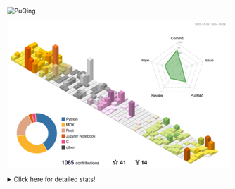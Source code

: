 ![PuQing](https://user-images.githubusercontent.com/27223114/171565019-9a56fae6-b08b-421f-99db-7e830da42371.png)

![](./profile-3d-contrib/profile-season-animate.svg)

<details>
<summary>Click here for detailed stats!</summary>

<!--START_SECTION:waka-->
![Lines of code](https://img.shields.io/badge/From%20Hello%20World%20I%27ve%20Written-1.5%20million%20lines%20of%20code-blue)

**🐱 My GitHub Data** 

> 📦 404.3 kB Used in GitHub's Storage 
 > 
> 🏆 603 Contributions in the Year 2024
 > 
> 🚫 Not Opted to Hire
 > 
> 📜 57 Public Repositories 
 > 
> 🔑 29 Private Repositories 
 > 
**I'm a Night 🦉** 

```text
🌞 Morning                501 commits         █░░░░░░░░░░░░░░░░░░░░░░░░   05.97 % 
🌆 Daytime                3678 commits        ███████████░░░░░░░░░░░░░░   43.84 % 
🌃 Evening                2112 commits        ██████░░░░░░░░░░░░░░░░░░░   25.17 % 
🌙 Night                  2099 commits        ██████░░░░░░░░░░░░░░░░░░░   25.02 % 
```


📊 **This Week I Spent My Time On** 

```text
💬 Programming Languages: 
Browsing                 16 hrs              █████████░░░░░░░░░░░░░░░░   37.15 % 
Rust                     5 hrs 30 mins       ███░░░░░░░░░░░░░░░░░░░░░░   12.79 % 
Python                   4 hrs 37 mins       ███░░░░░░░░░░░░░░░░░░░░░░   10.72 % 
CLI                      3 hrs 30 mins       ██░░░░░░░░░░░░░░░░░░░░░░░   08.13 % 
Searching                3 hrs 22 mins       ██░░░░░░░░░░░░░░░░░░░░░░░   07.84 % 

🔥 Editors: 
Chrome                   26 hrs 40 mins      ███████████████░░░░░░░░░░   61.91 % 
VS Code                  11 hrs 48 mins      ███████░░░░░░░░░░░░░░░░░░   27.42 % 
fish                     3 hrs 30 mins       ██░░░░░░░░░░░░░░░░░░░░░░░   08.13 % 
Obsidian                 1 hr 5 mins         █░░░░░░░░░░░░░░░░░░░░░░░░   02.54 % 

💻 Operating System: 
Mac                      31 hrs 17 mins      ██████████████████░░░░░░░   72.63 % 
WSL                      8 hrs 46 mins       █████░░░░░░░░░░░░░░░░░░░░   20.36 % 
Linux                    3 hrs 1 min         ██░░░░░░░░░░░░░░░░░░░░░░░   07.01 % 
```


<!--END_SECTION:waka-->
</details>

